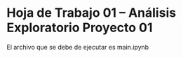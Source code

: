 # Hoja de Trabajo 01 – Análisis Exploratorio Proyecto 01 
 
El archivo que se debe de ejecutar es main.ipynb